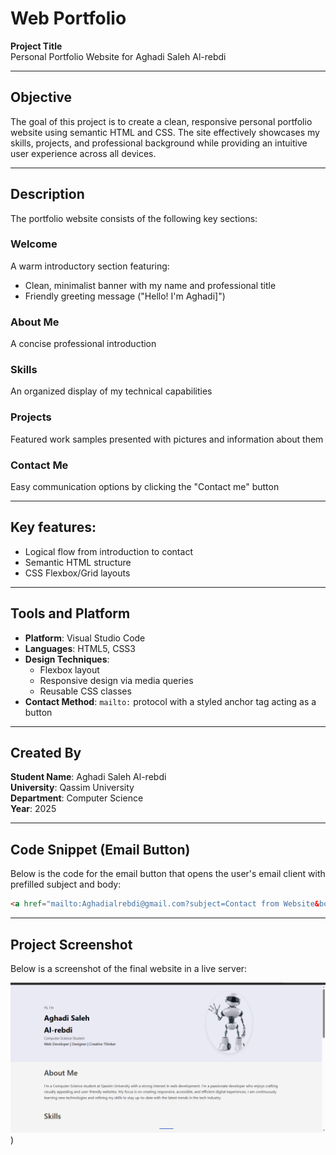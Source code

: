 # Web Portfolio 

**Project Title**  
Personal Portfolio Website for Aghadi Saleh Al-rebdi

---

## Objective  
The goal of this project is to create a clean, responsive personal portfolio website using semantic HTML and CSS. The site effectively showcases my skills, projects, and professional background while providing an intuitive user experience across all devices.

---

##  Description  
The portfolio website consists of the following key sections:

### Welcome
A warm introductory section featuring:
- Clean, minimalist banner with my name and professional title
- Friendly greeting message ("Hello! I'm Aghadi]")

### About Me
A concise professional introduction

### Skills
An organized display of my technical capabilities

### Projects
Featured work samples presented with pictures and information about them

### Contact Me
Easy communication options by clicking the "Contact me" button

---

## Key features:
- Logical flow from introduction to contact
- Semantic HTML structure
- CSS Flexbox/Grid layouts
  
---

## Tools and Platform  
- **Platform**: Visual Studio Code 
- **Languages**: HTML5, CSS3  
- **Design Techniques**:
  - Flexbox layout
  - Responsive design via media queries
  - Reusable CSS classes  
- **Contact Method**: `mailto:` protocol with a styled anchor tag acting as a button

---

## Created By  
**Student Name**: Aghadi Saleh Al-rebdi  
**University**: Qassim University  
**Department**: Computer Science  
**Year**: 2025  

---

## Code Snippet (Email Button)
Below is the code for the email button that opens the user's email client with prefilled subject and body:

```html
<a href="mailto:Aghadialrebdi@gmail.com?subject=Contact from Website&body=Hi Aghadi," class="email-button">Send Message</a>
```

---

## Project Screenshot  
Below is a screenshot of the final website in a live server:

![Website Screenshot](Website.png))
